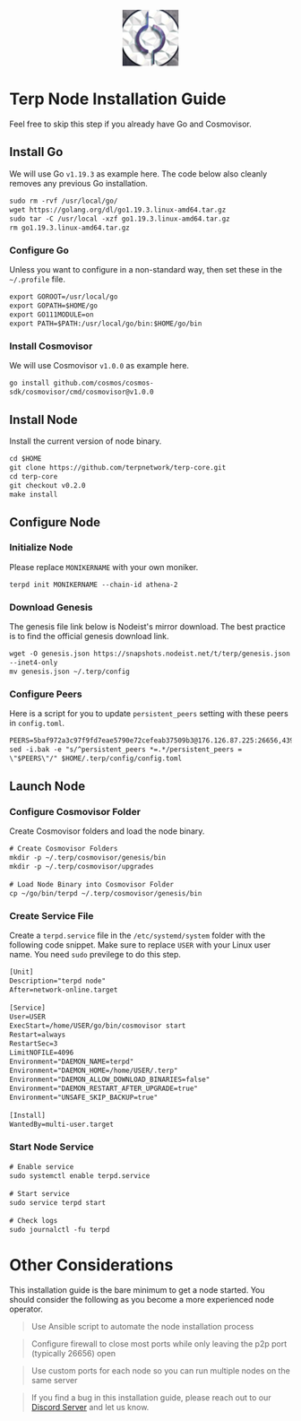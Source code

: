 <p align="center">
  <img height="100" height="auto" src="https://raw.githubusercontent.com/Nodeist/Kurulumlar/main/logos/terp.png">
</p>



# Terp Node Installation Guide
Feel free to skip this step if you already have Go and Cosmovisor.


## Install Go
We will use Go `v1.19.3` as example here. The code below also cleanly removes any previous Go installation.

```
sudo rm -rvf /usr/local/go/
wget https://golang.org/dl/go1.19.3.linux-amd64.tar.gz
sudo tar -C /usr/local -xzf go1.19.3.linux-amd64.tar.gz
rm go1.19.3.linux-amd64.tar.gz
```

### Configure Go
Unless you want to configure in a non-standard way, then set these in the `~/.profile` file.

```
export GOROOT=/usr/local/go
export GOPATH=$HOME/go
export GO111MODULE=on
export PATH=$PATH:/usr/local/go/bin:$HOME/go/bin
```


### Install Cosmovisor
We will use Cosmovisor `v1.0.0` as example here.

```
go install github.com/cosmos/cosmos-sdk/cosmovisor/cmd/cosmovisor@v1.0.0
```

## Install Node
Install the current version of node binary.

```
cd $HOME
git clone https://github.com/terpnetwork/terp-core.git
cd terp-core
git checkout v0.2.0
make install
```

## Configure Node
### Initialize Node
Please replace `MONIKERNAME` with your own moniker.

```
terpd init MONIKERNAME --chain-id athena-2
```

### Download Genesis
The genesis file link below is Nodeist's mirror download. The best practice is to find the official genesis download link.

```
wget -O genesis.json https://snapshots.nodeist.net/t/terp/genesis.json --inet4-only
mv genesis.json ~/.terp/config
```

### Configure Peers
Here is a script for you to update `persistent_peers` setting with these peers in `config.toml`.
```
PEERS=5baf972a3c97f9fd7eae5790e72cefeab37509b3@176.126.87.225:26656,43935601c07194c34cd2d0c5f024ebd46e98a67b@65.108.72.233:26356,1207664dbe37130582ab4c3dd65664a25489b42e@161.97.99.134:33656,4d8d1daecd27999d282172de6a008d1af6d636cb@74.119.192.99:26656,c989593c89b511318aa6a0c0d361a7a7f4271f28@65.108.124.172:26656,360c7c554ba16333b5901a2a341e466ad2c1db37@146.19.24.52:33656,e746a1aeee12ba57c72ade8d4ecf4543406dd5a7@65.109.92.241:21316,8441f75ff50ccd2a892e5eafb65e4c2ea34aeac3@95.217.118.96:26757,c88a36db47a5f8dded9cd1eb5a7b1af75e5d9294@217.13.223.167:60656,d2af3d86ee5698037d802567ed930f8d58d89c25@38.242.199.93:16656,c2a177164098b317261d55fb1c946a97e5e35adb@75.119.134.69:30656,58e0efd5dc55d262491d4cb612cb9c1a8bd5fb24@185.229.119.29:26656,5e76a43265dad6321d7b67423792c847edfa5a1a@38.242.202.174:26656,19a2f912fd1e87bba8d5daf7578d438ce17d0f7f@195.201.197.4:33656,72a94e30c526c8664189001b679f5bf68bd996b4@65.108.76.44:11623,da54b5db359447a3b0c649815d5a3fe6a229497e@159.69.155.107:24656,012dbc19c31c99c8a6a074868d5b6e9f57f8e100@67.205.150.113:26656,a35d972b7fdb964e922c4df42befdb0fa8ae2679@185.214.134.154:36656,711df41d7a2e4563590b97d3a562d9eeef648eeb@162.55.194.205:33656,08a0f07da691a2d18d26e35eaa22ec784d1440cd@194.163.164.52:56656,2e4e0f43100b424dc4b27e478acc39bebe32344d@77.37.176.99:55656,9b0c5af3f13fe8ca3d0a89d5752e8f5f9062ce7c@95.216.168.99:60656,ba849fa0a0a77212869b8d166c46543459f212b9@157.90.208.222:26656,2f0f98eb3965cc9949073b1f0e75a5e55be44ed2@65.109.28.177:21856,2708d36546019f74fd7aeb5720ad9cbb409d20ed@164.92.78.170:26656,e343bd1d153fe8aa97383b74f00d5de23768aad3@65.108.131.190:27456,1d482773adfdebe19ee7f96d8950fca9dab2300b@135.181.116.109:36656,4b65472bdc979a4c216620772d5195fdd11ced2f@65.108.238.217:11154,f9d7b883594e651a45e91c49712151bf93322c08@141.95.65.26:29456,394b18ba322e80876824463be71ed21a6878308c@38.242.203.139:26656,daadbd8d2a477071d58874432c368a0f1a740129@38.242.202.234:26656,dd7ce08ca73b46172141894ab535b84af8152c56@38.242.202.200:26656,5d5bdd20b2bb2e4fc844b15ff8f5d640583b8ec8@78.46.23.227:11656,b6b9707de0431e1bec3f7b11e082b1e144c7d792@144.91.82.61:33656,10a6803dc146bdb8eb8e9746f32f6d9ecc15a6e4@91.230.111.209:26656,7e5c0b9384a1b9636f1c670d5dc91ba4721ab1ca@195.201.218.107:36656,51d48be3809bb8907c1ef5f747e53cdd0c9ded1b@65.109.92.79:13656
sed -i.bak -e "s/^persistent_peers *=.*/persistent_peers = \"$PEERS\"/" $HOME/.terp/config/config.toml
```

## Launch Node
### Configure Cosmovisor Folder
Create Cosmovisor folders and load the node binary.

```
# Create Cosmovisor Folders
mkdir -p ~/.terp/cosmovisor/genesis/bin
mkdir -p ~/.terp/cosmovisor/upgrades

# Load Node Binary into Cosmovisor Folder
cp ~/go/bin/terpd ~/.terp/cosmovisor/genesis/bin
```

### Create Service File
Create a `terpd.service` file in the `/etc/systemd/system` folder with the following code snippet. Make sure to replace `USER` with your Linux user name. You need `sudo` previlege to do this step.

```
[Unit]
Description="terpd node"
After=network-online.target

[Service]
User=USER
ExecStart=/home/USER/go/bin/cosmovisor start
Restart=always
RestartSec=3
LimitNOFILE=4096
Environment="DAEMON_NAME=terpd"
Environment="DAEMON_HOME=/home/USER/.terp"
Environment="DAEMON_ALLOW_DOWNLOAD_BINARIES=false"
Environment="DAEMON_RESTART_AFTER_UPGRADE=true"
Environment="UNSAFE_SKIP_BACKUP=true"

[Install]
WantedBy=multi-user.target
```

### Start Node Service
```
# Enable service
sudo systemctl enable terpd.service

# Start service
sudo service terpd start

# Check logs
sudo journalctl -fu terpd
```

# Other Considerations
This installation guide is the bare minimum to get a node started. You should consider the following as you become a more experienced node operator.

> Use Ansible script to automate the node installation process

> Configure firewall to close most ports while only leaving the p2p port (typically 26656) open

> Use custom ports for each node so you can run multiple nodes on the same server

> If you find a bug in this installation guide, please reach out to our [Discord Server](https://discord.gg/yV2nEunsTY) and let us know.
